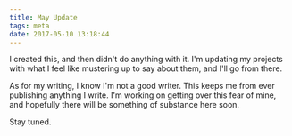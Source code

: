 ```yaml
---
title: May Update
tags: meta
date: 2017-05-10 13:18:44
---
```


I created this, and then didn't do anything with it. I'm updating my projects with what I feel like mustering up to say about them, and I'll go from there.

As for my writing, I know I'm not a good writer. This keeps me from ever publishing anything I write. I'm working on getting over this fear of mine, and hopefully there will be something of substance here soon.

Stay tuned.